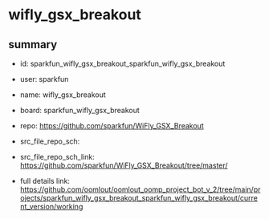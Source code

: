 # wifly_gsx_breakout
 
## summary 
* id: sparkfun_wifly_gsx_breakout_sparkfun_wifly_gsx_breakout
* user: sparkfun
* name: wifly_gsx_breakout
* board: sparkfun_wifly_gsx_breakout
* repo: https://github.com/sparkfun/WiFly_GSX_Breakout



* src_file_repo_sch: 
* src_file_repo_sch_link: https://github.com/sparkfun/WiFly_GSX_Breakout/tree/master/
* full details link: https://github.com/oomlout/oomlout_oomp_project_bot_v_2/tree/main/projects/sparkfun_wifly_gsx_breakout_sparkfun_wifly_gsx_breakout/current_version/working  







